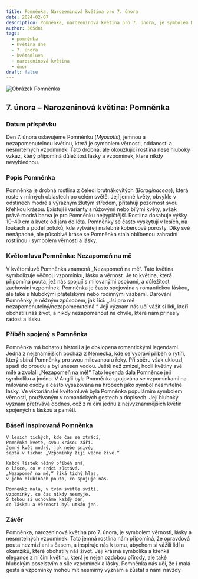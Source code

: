```yaml
---
title: Pomněnka, Narozeninová květina pro 7. února
date: 2024-02-07
description: Pomněnka, narozeninová květina pro 7. února, je symbolem Nezapomeň na mě. Objevte její jedinečný význam, fascinující příběhy a poezii, která oslavuje její krásu.
author: 365dní
tags:
  - pomněnka
  - květina dne
  - 7. února
  - květomluva
  - narozeninová květina
  - únor
draft: false
---
```


![Obrázek Pomněnka](https://cdn.pixabay.com/photo/2018/05/04/15/44/blue-3374250_640.jpg#center)


## 7. února – Narozeninová květina: Pomněnka

### Datum příspěvku

Den 7. února oslavujeme Pomněnku (_Myosotis_), jemnou a nezapomenutelnou květinu, která je symbolem věrnosti, oddanosti a nesmrtelných vzpomínek. Tato drobná, ale okouzlující rostlina nese hluboký vzkaz, který připomíná důležitost lásky a vzpomínek, které nikdy nevyblednou.

### Popis Pomněnka

Pomněnka je drobná rostlina z čeledi brutnákovitých (_Boraginaceae_), která roste v mírných oblastech po celém světě. Její jemné květy, obvykle v odstínech modré s výrazným žlutým středem, přitahují pozornost svou křehkou krásou. Existují i varianty s růžovými nebo bílými květy, avšak právě modrá barva je pro Pomněnku nejtypičtější. Rostlina dosahuje výšky 10–40 cm a kvete od jara do léta. Pomněnky se často vyskytují v lesích, na loukách a podél potoků, kde vytvářejí malebné kobercové porosty. Díky své nenápadné, ale působivé kráse se Pomněnka stala oblíbenou zahradní rostlinou i symbolem věrnosti a lásky.

### Květomluva Pomněnka: Nezapomeň na mě

V květomluvě Pomněnka znamená „Nezapomeň na mě“. Tato květina symbolizuje věčnou vzpomínku, lásku a věrnost. Je to květina, která připomíná pouta, jež nás spojují s milovanými osobami, a důležitost zachování vzpomínek. Pomněnka je často spojována s romantickou láskou, ale také s hlubokými přátelskými nebo rodinnými vazbami. Darování Pomněnky je něžným způsobem, jak říci: „Jsi pro mě nezapomenutelný/nezapomenutelná.“ Její význam nás učí vážit si lidí, kteří obohatili náš život, a nikdy nezapomenout na chvíle, které nám přinesly radost a lásku.

### Příběh spojený s Pomněnka

Pomněnka má bohatou historii a je obklopena romantickými legendami. Jedna z nejznámějších pochází z Německa, kde se vypráví příběh o rytíři, který sbíral Pomněnky pro svou milovanou u řeky. Při sběru však uklouzl, spadl do proudu a byl unesen vodou. Ještě než zmizel, hodil květiny své milé a zvolal: „Nezapomeň na mě!“ Tato legenda dala Pomněnce její symboliku a jméno. V Anglii byla Pomněnka spojována se vzpomínkami na milované osoby a často vysazována na hrobech jako symbol nesmrtelné lásky. Ve viktoriánské květomluvě byla Pomněnka populárním symbolem věrnosti, používaným v romantických gestech a dopisech. Její hluboký význam přetrvává dodnes, což z ní činí jednu z nejvýznamnějších květin spojených s láskou a pamětí.

### Báseň inspirovaná Pomněnka

```
V lesích tichých, kde čas se ztrácí,  
Pomněnka kvete, svou krásou září.  
Jemný květ modrý, jak nebe snivé,  
šeptá v tichu: „Vzpomínky žijí věčně živé.“

Každý lístek něžný příběh zná,  
o lásce, co v srdci zůstává.  
„Nezapomeň na mě,“ říká tichý hlas,  
v jeho hlubinách pouto, co spojuje nás.

Pomněnko malá, v tvém světle svítí,  
vzpomínky, co čas nikdy nesmyje.  
S tebou si uchováme každý den,  
co láskou a věrností byl utkán jen.
```

### Závěr

Pomněnka, narozeninová květina pro 7. února, je symbolem věrnosti, lásky a nesmrtelných vzpomínek. Tato jemná rostlina nám připomíná, že opravdová pouta nezmizí ani s časem, a inspiruje nás k tomu, abychom si vážili lidí a okamžiků, které obohatily náš život. Její krásná symbolika a křehká elegance z ní činí květinu, která je nejen ozdobou přírody, ale také hlubokým poselstvím o síle vzpomínek a lásky. Pomněnka nás učí, že i malá gesta a vzpomínky mohou mít nesmírný význam a zůstat s námi navždy.